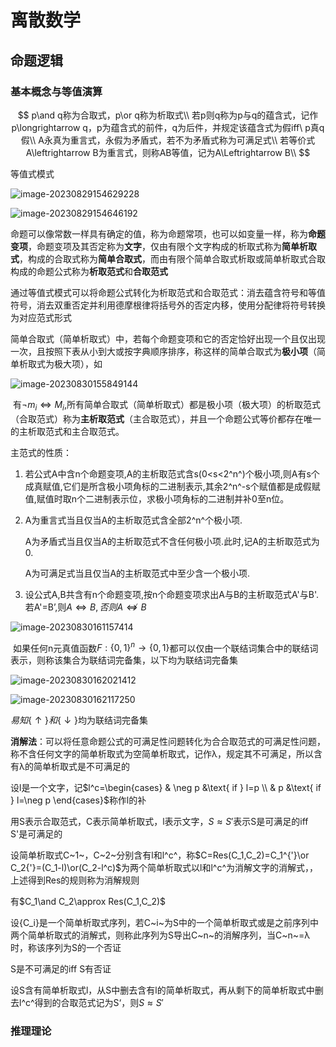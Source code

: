 # 离散数学

## 命题逻辑

### 基本概念与等值演算

$$
p\and q称为合取式，p\or q称为析取式\\
若p则q称为p与q的蕴含式，记作p\longrightarrow q，p为蕴含式的前件，q为后件，并规定该蕴含式为假iff\ p真q假\\
A永真为重言式，永假为矛盾式，若不为矛盾式称为可满足式\\
若等价式A\leftrightarrow B为重言式，则称AB等值，记为A\Leftrightarrow B\\
$$

等值式模式

![image-20230829154629228](C:\Users\Lenovo\AppData\Roaming\Typora\typora-user-images\image-20230829154629228.png)

![image-20230829154646192](C:\Users\Lenovo\AppData\Roaming\Typora\typora-user-images\image-20230829154646192.png)

​	命题可以像常数一样具有确定的值，称为命题常项，也可以如变量一样，称为**命题变项**，命题变项及其否定称为**文字**，仅由有限个文字构成的析取式称为**简单析取式**，构成的合取式称为**简单合取式**，而由有限个简单合取式析取或简单析取式合取构成的命题公式称为**析取范式**和**合取范式**

​	通过等值式模式可以将命题公式转化为析取范式和合取范式：消去蕴含符号和等值符号，消去双重否定并利用德摩根律将括号外的否定内移，使用分配律将符号转换为对应范式形式

​	简单合取式（简单析取式）中，若每个命题变项和它的否定恰好出现一个且仅出现一次，且按照下表从小到大或按字典顺序排序，称这样的简单合取式为**极小项**（简单析取式为极大项），如

![image-20230830155849144](C:\Users\Lenovo\AppData\Roaming\Typora\typora-user-images\image-20230830155849144.png)

​	有$\neg m_i\Leftrightarrow M_i$,所有简单合取式（简单析取式）都是极小项（极大项）的析取范式（合取范式）称为**主析取范式**（主合取范式），并且一个命题公式等价都存在唯一的主析取范式和主合取范式。

主范式的性质：

1. 若公式A中含n个命题变项,A的主析取范式含s(0<s<2^n^)个极小项,则A有s个成真赋值,它们是所含极小项角标的二进制表示,其余2^n^-s个赋值都是成假赋值,赋值时取n个二进制表示位，求极小项角标的二进制并补0至n位。

2. A为重言式当且仅当A的主析取范式含全部2^n^个极小项.

   A为矛盾式当且仅当A的主析取范式不含任何极小项.此时,记A的主析取范式为0.

   A为可满足式当且仅当A的主析取范式中至少含一个极小项.

3. 设公式A,B共含有n个命题变项,按n个命题变项求出A与B的主析取范式A'与B'.若A'=B’,则$A\Leftrightarrow B,否则A\nLeftrightarrow B$

![image-20230830161157414](C:\Users\Lenovo\AppData\Roaming\Typora\typora-user-images\image-20230830161157414.png)



​	如果任何n元真值函数$F:\{0,1\}^n\rightarrow \{0,1\}$都可以仅由一个联结词集合中的联结词表示，则称该集合为联结词完备集，以下均为联结词完备集

![image-20230830162021412](C:\Users\Lenovo\AppData\Roaming\Typora\typora-user-images\image-20230830162021412.png)

![image-20230830162117250](C:\Users\Lenovo\AppData\Roaming\Typora\typora-user-images\image-20230830162117250.png)

$易知\{\uparrow\}和\{\downarrow\}$均为联结词完备集



**消解法**：可以将任意命题公式的可满足性问题转化为合合取范式的可满足性问题，称不含任何文字的简单析取式为空简单析取式，记作λ，规定其不可满足，所以含有λ的简单析取式是不可满足的

设l是一个文字，记$l^c=\begin{cases}
  & \neg p &\text{ if } l=p \\
  & p &\text{ if } l=\neg p
\end{cases}$称作l的补

用S表示合取范式，C表示简单析取式，l表示文字，$S\approx S'$表示S是可满足的iff S'是可满足的

设简单析取式C~1~，C~2~分别含有l和l^c^，称$C=Res(C_1,C_2)=C_1^{'}\or C_2{'}=(C_1-l)\or(C_2-l^c)$为两个简单析取式以l和l^c^为消解文字的消解式，，上述得到Res的规则称为消解规则

有$C_1\and C_2\approx Res(C_1,C_2)$

设{C_i}是一个简单析取式序列，若C~i~为S中的一个简单析取式或是之前序列中两个简单析取式的消解式，则称此序列为S导出C~n~的消解序列，当C~n~=λ时，称该序列为S的一个否证

S是不可满足的iff S有否证

设S含有简单析取式l，从S中删去含有l的简单析取式，再从剩下的简单析取式中删去l^c^得到的合取范式记为S‘，则$S\approx S{'}$

### 推理理论

